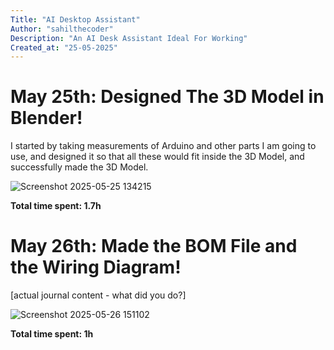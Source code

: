 ```yaml
---
Title: "AI Desktop Assistant"
Author: "sahilthecoder"
Description: "An AI Desk Assistant Ideal For Working"
Created_at: "25-05-2025"
---
```


# May 25th: Designed The 3D Model in Blender!

I started by taking measurements of Arduino and other parts I am going to use, and designed it so that all these would fit inside the 3D Model, and successfully made the 3D Model.

![Screenshot 2025-05-25 134215](https://github.com/user-attachments/assets/683ecc79-a0c6-4bd7-b62d-e074624426e3)


**Total time spent: 1.7h**

# May 26th: Made the BOM File and the Wiring Diagram!

[actual journal content - what did you do?]

![Screenshot 2025-05-26 151102](https://github.com/user-attachments/assets/318790f9-be05-4e02-bef4-a8c282e1f162)


**Total time spent: 1h**

